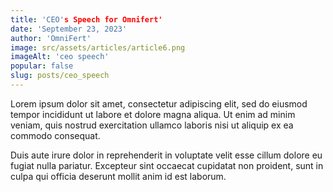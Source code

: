 ```yaml
---
title: 'CEO's Speech for Omnifert'
date: 'September 23, 2023'
author: 'OmniFert'
image: src/assets/articles/article6.png
imageAlt: 'ceo speech'
popular: false
slug: posts/ceo_speech
---
```


Lorem ipsum dolor sit amet, consectetur adipiscing elit, sed do eiusmod tempor incididunt ut labore et dolore magna aliqua. Ut enim ad minim veniam, quis nostrud exercitation ullamco laboris nisi ut aliquip ex ea commodo consequat.

Duis aute irure dolor in reprehenderit in voluptate velit esse cillum dolore eu fugiat nulla pariatur. Excepteur sint occaecat cupidatat non proident, sunt in culpa qui officia deserunt mollit anim id est laborum.
